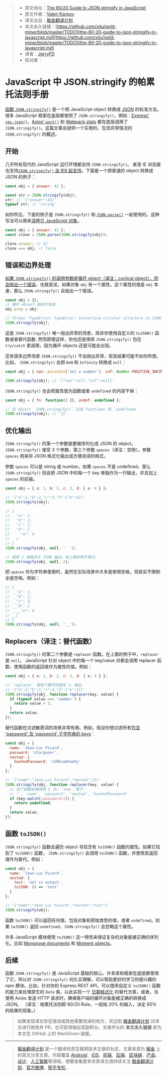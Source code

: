 > * 原文地址：[The 80/20 Guide to JSON.stringify in JavaScript](http://thecodebarbarian.com/the-80-20-guide-to-json-stringify-in-javascript.html)
> * 原文作者：[Valeri Karpov](http://www.twitter.com/code_barbarian)
> * 译文出自：[掘金翻译计划](https://github.com/xitu/gold-miner)
> * 本文永久链接：[https://github.com/xitu/gold-miner/blob/master/TODO1/the-80-20-guide-to-json-stringify-in-javascript.md](https://github.com/xitu/gold-miner/blob/master/TODO1/the-80-20-guide-to-json-stringify-in-javascript.md)
> * 译者：[JerryFD](https://github.com/Jerry-FD)
> * 校对者：

#  JavaScript 中 JSON.stringify 的帕累托法则手册

[函数 `JSON.stringify()`](https://developer.mozilla.org/en-US/docs/Web/JavaScript/Reference/Global_Objects/JSON/stringify) 是一个把 JavaScript object 转换成 [JSON](https://www.json.org/) 的标准方法。很多 JavaScript 框架在底层都使用了 `JSON.stringify()`，例如：[Express' `res.json()`](http://expressjs.com/en/4x/api.html#res.json)、[Axios' `post()`](https://github.com/axios/axios#example) 和 [Webpack stats](https://webpack.js.org/configuration/stats/) 都在底层调用了 `JSON.stringify()`。这篇文章会提供一个实用的、包含异常情况的 `JSON.stringify()` 的概述。

## 开始

几乎所有现代的 JavaScript 运行环境都支持 `JSON.stringify()`。 甚至 IE 浏览器也支持[`JSON.stringify()` 自 IE8 起支持](https://blogs.msdn.microsoft.com/ie/2008/09/10/native-json-in-ie8/)。下面是一个把普通的 object 转换成 JSON 的例子：

```javascript
const obj = { answer: 42 };

const str = JSON.stringify(obj);
str; // '{"answer":42}'
typeof str; // 'string'
```

如你所见，下面的例子是 `JSON.stringify()` 和 [`JSON.parse()`](https://developer.mozilla.org/en-US/docs/Web/JavaScript/Reference/Global_Objects/JSON/parse) 一起使用的。这种写法可以用来[深拷贝 JavaScript 对象](https://flaviocopes.com/how-to-clone-javascript-object/#json-serialization)。

```javascript
const obj = { answer: 42 };
const clone = JSON.parse(JSON.stringify(obj));

clone.answer; // 42
clone === obj; // false
```

## 错误和边界处理

[如果 `JSON.stringify()` 的调用参数是循环 object（译注：cyclical object），则会抛出一个错误](https://developer.mozilla.org/en-US/docs/Web/JavaScript/Reference/Global_Objects/JSON/stringify#Exceptions)。也就是说，如果对象 `obj` 有一个属性，这个属性的值是 `obj` 本身，那么 `JSON.stringify()` 会抛出一个错误。

```javascript
const obj = {};
// 循环 object 指向它自身
obj.prop = obj;

// Throws "TypeError: TypeError: Converting circular structure to JSON"
JSON.stringify(obj);
```

这是 `JSON.stringify()` 唯一抛出异常的场景，除非你使用自定义的 `toJSON()` 函数或者替代函数. 然而即便这样，你也还是得把 `JSON.stringify()` 包在 `try/catch` 里调用，因为循环 objects 还是可能会出现。

还有很多边界场景 `JSON.stringify()` 不会抛出异常，但其结果可能不如你所想。比如， `JSON.stringify()` 会把 `NaN` 和 `Infinity` 转换成 `null`：

```javascript
const obj = { nan: parseInt('not a number'), inf: Number.POSITIVE_INFINITY };

JSON.stringify(obj); // '{"nan":null,"inf":null}'
```

`JSON.stringify()` 也会把属性值为函数或者 `undefined` 的内容干掉：

```javascript
const obj = { fn: function() {}, undef: undefined };

// 空 object `JSON.stringify()` 过滤 functions 和 `undefined`.
JSON.stringify(obj); // '{}'
```

## 优化输出


 `JSON.stringify()` 的第一个参数是要被序列化成 JSON 的 object。`JSON.stringify()` 接受 3 个参数，第三个参数 `spaces`（译注：空隙）。参数 `spaces` 用来将 JSON 格式化输出成方便阅读的格式。

参数 `spaces` 可以是 string 或 number。如果 `spaces` 不是 undefined，那么`JSON.stringify()` 则会把 JSON 中的每一个 key 单独作为一行输出，并且加上 `spaces` 的前缀。

```javascript
const obj = { a: 1, b: 2, c: 3, d: { e: 4 } };

// '{"a":1,"b":2,"c":3,"d":{"e":4}}'
JSON.stringify(obj);

// {
//   "a": 1,
//   "b": 2,
//   "c": 3,
//   "d": {
//     "e": 4
//   }
// }
JSON.stringify(obj, null, '  ');

// 使用 2 来格式化 JSON 输出。和上面的例子等价。
JSON.stringify(obj, null, 2);
```

把 `spaces` 作为字符串使用时，虽然在实际场景中大多是使用空格，但其实不限制全是空格。例如：

```javascript
// {
// __"a": 1,
// __"b": 2,
// __"c": 3,
// __"d": {
// ____"e": 4
// __}
// }
JSON.stringify(obj, null, '__');
```

## Replacers（译注：替代函数）


`JSON.stringify()` 的第二个参数是 `replacer` 函数。在上面的例子中，`replacer` 是 `null`。 JavaScript 针对 object 中的每一个 key/value 对都会调用 replacer 函数，使用函数的返回值作为属性的值。例如：

```javascript
const obj = { a: 1, b: 2, c: 3, d: { e: 4 } };

// `replacer` 使每个数字的值加 1。输出：
// '{"a":2,"b":3,"c":4,"d":{"e":5}}'
JSON.stringify(obj, function replacer(key, value) {
  if (typeof value === 'number') {
    return value + 1;
  }
  return value;
});
```

替代函数在过滤敏感词的场景非常有用。例如，假设你想过滤所有[包含 'password' 及 'password' 子字符串的 keys](https://masteringjs.io/tutorials/fundamentals/contains-substring#case-insensitive-search)：

```javascript
const obj = {
  name: 'Jean-Luc Picard',
  password: 'stargazer',
  nested: {
    hashedPassword: 'c3RhcmdhemVy'
  }
};

// '{"name":"Jean-Luc Picard","nested":{}}'
JSON.stringify(obj, function replacer(key, value) {
  // 这个函数会被调用 5 次。 `key` 等于：
  // '', 'name', 'password', 'nested', 'hashedPassword'
  if (key.match(/password/i)) {
    return undefined;
  }
  return value;
});
```

## 函数 `toJSON()`

`JSON.stringify()` 函数会遍历 object 寻找含有 `toJSON()` 函数的属性。如果它找到了 `toJSON()` 函数， `JSON.stringify()` 会调用 `toJSON()` 函数，并使用其返回值作为替代。例如：

```javascript
const obj = {
  name: 'Jean-Luc Picard',
  nested: {
    test: 'not in output',
    toJSON: () => 'test'
  }
};

// '{"name":"Jean-Luc Picard","nested":"test"}'
JSON.stringify(obj);
```

函数 `toJSON()` 可以返回任何值，包括对象和原始类型的值，或者 `undefined`。如果 `toJSON()` 返回 `undefined`，`JSON.stringify()` 会忽略这个属性。

许多 JavaScript 模块使用 `toJSON()` 这一特性来保证复杂的对象能被正确的序列化。比如 [Mongoose documents](https://mongoosejs.com/docs/api.html#document_Document-toJSON) 和 [Moment objects](https://momentjs.com/docs/#/displaying/as-json/)。

## 后续

 函数 `JSON.stringify()` 是 JavaScript 基础的核心。许多库和框架在底层都使用了它，所以对 `JSON.stringify()` 的扎实理解，可以帮助更好的学习你感兴趣的 npm 模块。比如，针对你的 Express REST API，可以借用自定义 `toJSON()` 函数的能力来处理原生的 `Date` 类，以此实现一个 [日期格式化](https://masteringjs.io/tutorials/fundamentals/date_format) 的替代方案，或者，当使用 Axios 发送 HTTP 请求时，确保客户端的循环对象能被正确的转换成 JSON。
 （译注：帕累托法则即 80/20 Rule，一般指 20% 的输入，决定 80% 的结果的现象。）

> 如果发现译文存在错误或其他需要改进的地方，欢迎到 [掘金翻译计划](https://github.com/xitu/gold-miner) 对译文进行修改并 PR，也可获得相应奖励积分。文章开头的 **本文永久链接** 即为本文在 GitHub 上的 MarkDown 链接。

---

> [掘金翻译计划](https://github.com/xitu/gold-miner) 是一个翻译优质互联网技术文章的社区，文章来源为 [掘金](https://juejin.im) 上的英文分享文章。内容覆盖 [Android](https://github.com/xitu/gold-miner#android)、[iOS](https://github.com/xitu/gold-miner#ios)、[前端](https://github.com/xitu/gold-miner#前端)、[后端](https://github.com/xitu/gold-miner#后端)、[区块链](https://github.com/xitu/gold-miner#区块链)、[产品](https://github.com/xitu/gold-miner#产品)、[设计](https://github.com/xitu/gold-miner#设计)、[人工智能](https://github.com/xitu/gold-miner#人工智能)等领域，想要查看更多优质译文请持续关注 [掘金翻译计划](https://github.com/xitu/gold-miner)、[官方微博](http://weibo.com/juejinfanyi)、[知乎专栏](https://zhuanlan.zhihu.com/juejinfanyi)。
